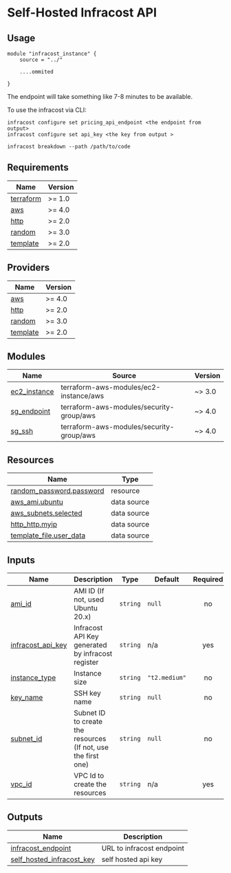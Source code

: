 # Self-Hosted Infracost API

## Usage
```hcl
module "infracost_instance" {
    source = "../"

    ....ommited

}
```
The endpoint will take something like 7-8 minutes to be available.

To use the infracost via CLI:
```shell
infracost configure set pricing_api_endpoint <the endpoint from output>
infracost configure set api_key <the key from output >

infracost breakdown --path /path/to/code
```

## Requirements

| Name | Version |
|------|---------|
| <a name="requirement_terraform"></a> [terraform](#requirement\_terraform) | >= 1.0 |
| <a name="requirement_aws"></a> [aws](#requirement\_aws) | >= 4.0 |
| <a name="requirement_http"></a> [http](#requirement\_http) | >= 2.0 |
| <a name="requirement_random"></a> [random](#requirement\_random) | >= 3.0 |
| <a name="requirement_template"></a> [template](#requirement\_template) | >= 2.0 |

## Providers

| Name | Version |
|------|---------|
| <a name="provider_aws"></a> [aws](#provider\_aws) | >= 4.0 |
| <a name="provider_http"></a> [http](#provider\_http) | >= 2.0 |
| <a name="provider_random"></a> [random](#provider\_random) | >= 3.0 |
| <a name="provider_template"></a> [template](#provider\_template) | >= 2.0 |

## Modules

| Name | Source | Version |
|------|--------|---------|
| <a name="module_ec2_instance"></a> [ec2\_instance](#module\_ec2\_instance) | terraform-aws-modules/ec2-instance/aws | ~> 3.0 |
| <a name="module_sg_endpoint"></a> [sg\_endpoint](#module\_sg\_endpoint) | terraform-aws-modules/security-group/aws | ~> 4.0 |
| <a name="module_sg_ssh"></a> [sg\_ssh](#module\_sg\_ssh) | terraform-aws-modules/security-group/aws | ~> 4.0 |

## Resources

| Name | Type |
|------|------|
| [random_password.password](https://registry.terraform.io/providers/hashicorp/random/latest/docs/resources/password) | resource |
| [aws_ami.ubuntu](https://registry.terraform.io/providers/hashicorp/aws/latest/docs/data-sources/ami) | data source |
| [aws_subnets.selected](https://registry.terraform.io/providers/hashicorp/aws/latest/docs/data-sources/subnets) | data source |
| [http_http.myip](https://registry.terraform.io/providers/hashicorp/http/latest/docs/data-sources/http) | data source |
| [template_file.user_data](https://registry.terraform.io/providers/hashicorp/template/latest/docs/data-sources/file) | data source |

## Inputs

| Name | Description | Type | Default | Required |
|------|-------------|------|---------|:--------:|
| <a name="input_ami_id"></a> [ami\_id](#input\_ami\_id) | AMI ID (If not, used Ubuntu 20.x) | `string` | `null` | no |
| <a name="input_infracost_api_key"></a> [infracost\_api\_key](#input\_infracost\_api\_key) | Infracost API Key generated by infracost register | `string` | n/a | yes |
| <a name="input_instance_type"></a> [instance\_type](#input\_instance\_type) | Instance size | `string` | `"t2.medium"` | no |
| <a name="input_key_name"></a> [key\_name](#input\_key\_name) | SSH key name | `string` | `null` | no |
| <a name="input_subnet_id"></a> [subnet\_id](#input\_subnet\_id) | Subnet ID to create the resources (If not, use the first one) | `string` | `null` | no |
| <a name="input_vpc_id"></a> [vpc\_id](#input\_vpc\_id) | VPC Id to create the resources | `string` | n/a | yes |

## Outputs

| Name | Description |
|------|-------------|
| <a name="output_infracost_endpoint"></a> [infracost\_endpoint](#output\_infracost\_endpoint) | URL to infracost endpoint |
| <a name="output_self_hosted_infracost_key"></a> [self\_hosted\_infracost\_key](#output\_self\_hosted\_infracost\_key) | self hosted api key |
